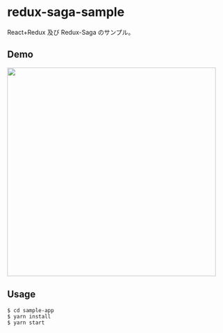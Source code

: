 # redux-saga-sample

React+Redux 及び Redux-Saga のサンプル。

## Demo

<img src="https://raw.github.com/wiki/iam326/redux-saga-sample/images/demo.gif" width="480px">

## Usage

```
$ cd sample-app
$ yarn install
$ yarn start
```
